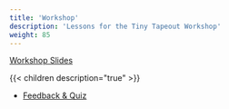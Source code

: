 ```yaml
---
title: 'Workshop'
description: 'Lessons for the Tiny Tapeout Workshop'
weight: 85
---
```


[Workshop Slides](https://docs.google.com/presentation/d/1NHFC3NHHFAzqK8HMGjxMHXJJ6r4j15dY86nk-boGDNM)

{{< children description="true" >}}

* [Feedback & Quiz](https://docs.google.com/forms/d/e/1FAIpQLSdV8UE_xdPVDLkC3iahZQxlUF_qodKlFWcAetzgB2A7C8ATjQ/viewform?usp=header)
